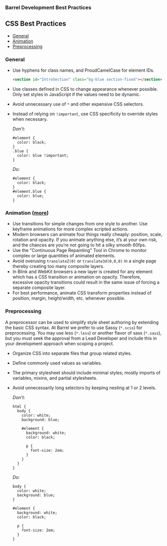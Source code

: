 ### Barrel Development Best Practices

CSS Best Practices
------------------
- [General](#general)
- [Animation](#animation)
- [Preprocessing](#preprocessing)

### General

* Use hyphens for class names, and ProudCamelCase for element IDs.

    ```html
    <section id="IntroSection" class="bg-blue section-fixed"></section>
    ```
    
* Use classes defined in CSS to change appearance whenever possible. Only set styles in JavaScript if the values need to be dynamic.

* Avoid unnecessary use of `*` and other expensive CSS selectors.

* Instead of relying on `!important`, use CSS specificity to override styles when necessary.

  *Don't:*
  ```
  #element {
    color: black;
  }
  .blue {
    color: blue !important;
  }
  ```
  
  *Do:*
  ```
  #element {
    color: black;
  }
  #element.blue {
    color: blue;
  }
  ```

### Animation ([more](http://www.html5rocks.com/en/tutorials/speed/high-performance-animations/))
* Use transitions for simple changes from one style to another. Use keyframe animations for more complex scripted actions.
* Modern browsers can animate four things really cheaply: position, scale, rotation and opacity. If you animate anything else, it’s at your own risk, and the chances are you’re not going to hit a silky smooth 60fps.
* Use the "Continuous Page Repainting" Tool in Chrome to monitor complex or large quantities of animated elements.
* Avoid overusing `translateZ(0)` or `translate3d(0,0,0)` in a single page thereby creating too many composite layers.
* In Blink and WebKit browsers a new layer is created for any element which has a CSS transition or animation on opacity. Therefore, excessive opacity transitions could result in the same issue of forcing a separate composite layer.
* For best performance, animate CSS transform properties instead of position, margin, height/width, etc. whenever possible.

### Preprocessing
A preprocessor can be used to simplify style sheet authoring by extending the basic CSS syntax. At Barrel we prefer to use Sassy (`*.scss`) for preprocessing. You may use less (`*.less`) or another flavor of sass (`*.sass`), but you must seek the approval from a Lead Developer and include this in your development approach when scoping a project. 

* Organize CSS into separate files that group related styles.

* Define commonly used values as variables.

* The primary stylesheet should include minimal styles; mostly imports of variables, mixins, and partial stylesheets.

* Avoid unnecessarily long selectors by keeping nesting at 1 or 2 levels.

  *Don't:*
  ```
  html {
    body {
      color: white;
      background: blue;

      #element {
        background: white;
        color: black;
        
        p {
          font-size: 2em;
        }
      }
    }
  }
  ```
  
  *Do:*
  ```
  body {
    color: white;
    background: blue;
  }
  
  #element {
    background: white;
    color: black;
      
    p {
      font-size: 2em;
    }
  }
  ```
